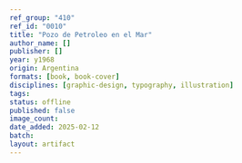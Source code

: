 ```yaml
---
ref_group: "410"
ref_id: "0010"
title: "Pozo de Petroleo en el Mar"
author_name: []
publisher: []
year: y1968
origin: Argentina
formats: [book, book-cover]
disciplines: [graphic-design, typography, illustration]
tags:
status: offline
published: false
image_count:
date_added: 2025-02-12
batch:
layout: artifact
---
```

